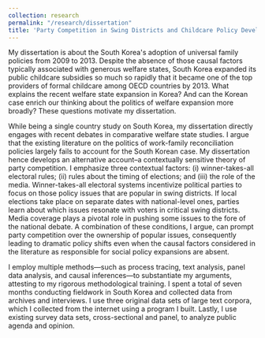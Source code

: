 ```yaml
---
collection: research
permalink: "/research/dissertation"
title: 'Party Competition in Swing Districts and Childcare Policy Development in South Korea (Dissertation)'
---
```


My dissertation is about the South Korea's adoption of universal family policies from 2009 to 2013. Despite the absence of those causal factors typically associated with generous welfare states, South Korea expanded its public childcare subsidies so much so rapidly that it became one of the top providers of formal childcare among OECD countries by 2013. What explains the recent welfare state expansion in Korea? And can the Korean case enrich our thinking about the politics of welfare expansion more broadly? These questions motivate my dissertation.

While being a single country study on South Korea, my dissertation directly engages with recent debates in comparative welfare state studies. I argue that the existing literature on the politics of work-family reconciliation policies largely fails to account for the South Korean case. My dissertation hence develops an alternative account–a contextually sensitive theory of party competition. I emphasize three contextual factors: (i) winner-takes-all electoral rules; (ii) rules about the timing of elections; and (iii) the role of the media. Winner-takes-all electoral systems incentivize political parties to focus on those policy issues that are popular in swing districts. If local elections take place on separate dates with national-level ones, parties learn about which issues resonate with voters in critical swing districts. Media coverage plays a pivotal role in pushing some issues to the fore of the national debate. A combination of these conditions, I argue, can prompt party competition over the ownership of popular issues, consequently leading to dramatic policy shifts even when the causal factors considered in the literature as responsible for social policy expansions are absent.

I employ multiple methods—such as process tracing, text analysis, panel data analysis, and causal inferences—to substantiate my arguments, attesting to my rigorous methodological training. I spent a total of seven months conducting fieldwork in South Korea and collected data from archives and interviews. I use three original data sets of large text corpora, which I collected from the internet using a program I built. Lastly, I use existing survey data sets, cross-sectional and panel, to analyze public agenda and opinion. 
